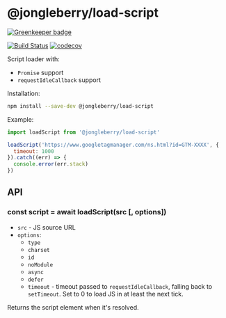 
# @jongleberry/load-script

[![Greenkeeper badge](https://badges.greenkeeper.io/jonathanong/load-script.svg)](https://greenkeeper.io/)

[![Build Status](https://travis-ci.org/jonathanong/load-script.svg?branch=master)](https://travis-ci.org/jonathanong/load-script)
[![codecov](https://codecov.io/gh/jonathanong/load-script/branch/master/graph/badge.svg)](https://codecov.io/gh/jonathanong/load-script)

Script loader with:

- `Promise` support
- `requestIdleCallback` support

Installation:

```bash
npm install --save-dev @jongleberry/load-script
```

Example:

```js
import loadScript from '@jongleberry/load-script'

loadScript('https://www.googletagmanager.com/ns.html?id=GTM-XXXX', {
  timeout: 1000
}).catch((err) => {
  console.error(err.stack)
})
```

## API

### const script = await loadScript(src [, options])

- `src` - JS source URL
- `options`:
  - `type`
  - `charset`
  - `id`
  - `noModule`
  - `async`
  - `defer`
  - `timeout` - timeout passed to `requestIdleCallback`, falling back to `setTimeout`. Set to 0 to load JS in at least the next tick.

Returns the script element when it's resolved.
